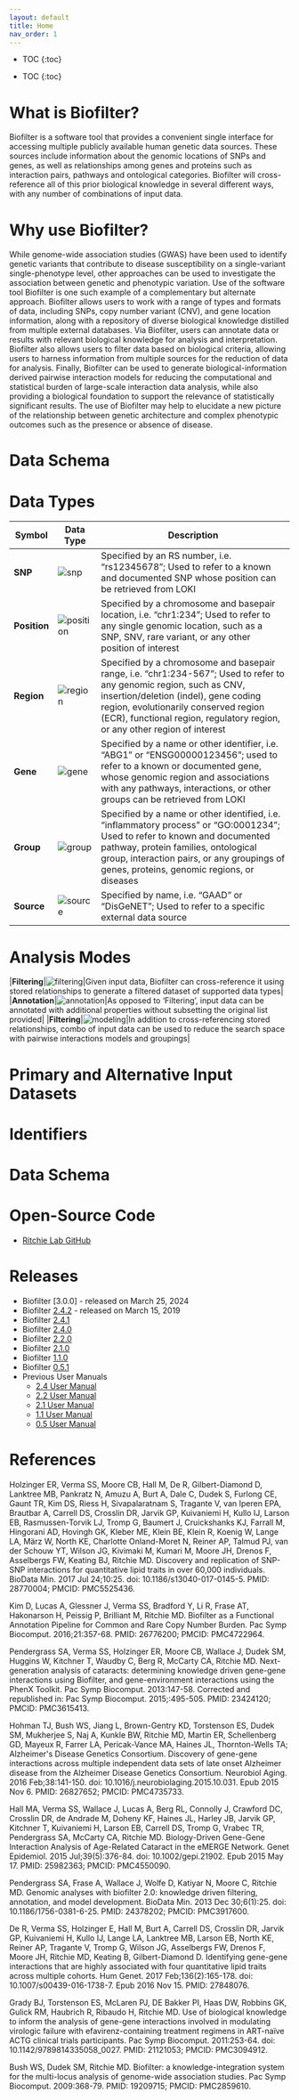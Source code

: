 ```yaml
---
layout: default
title: Home
nav_order: 1
---
```


* TOC
{:toc}


* TOC
{:toc}

# What is Biofilter?
Biofilter is a software tool that provides a convenient single interface for accessing multiple publicly available human genetic data sources. These sources include information about the genomic locations of SNPs and genes, as well as relationships among genes and proteins such as interaction pairs, pathways and ontological categories. Biofilter will cross-reference all of this prior biological knowledge in several different ways, with any number of combinations of input data.


# Why use Biofilter?
While genome-wide association studies (GWAS) have been used to identify genetic variants that contribute to disease susceptibility on a single-variant single-phenotype level, other approaches can be used to investigate the association between genetic and phenotypic variation. Use of the software tool Biofilter is one such example of a complementary but alternate approach. Biofilter allows users to work with a range of types and formats of data, including SNPs, copy number variant (CNV), and gene location information, along with a repository of diverse biological knowledge distilled from multiple external databases. Via Biofilter, users can annotate data or results with relevant biological knowledge for analysis and interpretation.  Biofilter also allows users to filter data based on biological criteria, allowing users to harness information from multiple sources for the reduction of data for analysis. Finally, Biofilter can be used to generate biological-information derived pairwise interaction models for reducing the computational and statistical burden of large-scale interaction data analysis, while also providing a biological foundation to support the relevance of statistically significant results. The use of Biofilter may help to elucidate a new picture of the relationship between genetic architecture and complex phenotypic outcomes such as the presence or absence of disease. 


# Data Schema


# Data Types

|Symbol|Data Type|Description|
|---|---|---|
|**SNP**|![snp](/assets/images/data-types/snp.png)|Specified by an RS number, i.e. “rs12345678”; Used to refer to a known and documented SNP whose position can be retrieved from LOKI|
|**Position**|![position](/assets/images/data-types/position.png)|Specified by a chromosome and basepair location, i.e. “chr1:234”; Used to refer to any single genomic location, such as a SNP, SNV, rare variant, or any other position of interest|
|**Region**|![region](/assets/images/data-types/region.png)|Specified by a chromosome and basepair range, i.e. “chr1:234-567”; Used to refer to any genomic region, such as CNV, insertion/deletion (indel), gene coding region, evolutionarily conserved region (ECR), functional region, regulatory region, or any other region of interest|
|**Gene**|![gene](/assets/images/data-types/gene.png)|Specified by a name or other identifier, i.e. “ABG1” or “ENSG00000123456”; used to refer to a known or documented gene, whose genomic region and associations with any pathways, interactions, or other groups can be retrieved from LOKI|
|**Group**|![group](/assets/images/data-types/group.png)|Specified by a name or other identified, i.e. “inflammatory process” or “GO:0001234”; Used to refer to known and documented pathway, protein families, ontological group, interaction pairs, or any groupings of genes, proteins, genomic regions, or diseases|
|**Source**|![source](/assets/images/data-types/source.png)|Specified by name, i.e. “GAAD” or “DisGeNET”; Used to refer to a specific external data source|

# Analysis Modes

|**Filtering**|![filtering](/assets/images/analysis-modes/filtering.png)|Given input data, Biofilter can cross-reference it using stored relationships to generate a filtered dataset of supported data types|
|**Annotation**|![annotation](/assets/images/analysis-modes/annotation.png)|As opposed to ‘Filtering’, input data can be annotated with additional properties without subsetting the original list provided|
|**Filtering**|![modeling](/assets/images/analysis-modes/modeling.png)|In addition to cross-referencing stored relationships, combo of input data can be used to reduce the search space with pairwise interactions models and groupings|


# Primary and Alternative Input Datasets

# Identifiers




# Data Schema


# Open-Source Code
* [Ritchie Lab GitHub](https://github.com/RitchieLab/biofilter)


# Releases
* Biofilter [3.0.0] - released on March 25, 2024
* Biofilter [2.4.2](https://github.com/RitchieLab/biofilter) - released on March 15, 2019
* Biofilter [2.4.1](https://ritchielab.org/session.php?file=biofilter-2.4.1.tar.gz)
* Biofilter [2.4.0](https://ritchielab.org/session.php?file=biofilter-2.4.0.tar.gz)
* Biofilter [2.2.0](https://github.com/RitchieLab/biofilter/tree/master/tags/2.0.0)
* Biofilter [2.1.0](https://ritchielab.org/session.php?file=biofilter-2.1.0.tar.gz)
* Biofilter [1.1.0](https://github.com/RitchieLab/biofilter/tree/master/tags/1.1.0)
* Biofilter [0.5.1](https://github.com/RitchieLab/biofilter/tree/master/tags/0.5.1)
* Previous User Manuals
    * [2.4 User Manual](https://ritchielab.org/files/RL_software/biofilter-manual-2.4.pdf)
    * [2.2 User Manual](https://ritchielab.org/files/RL_software/biofilter-manual-2.2.pdf)
    * [2.1 User Manual](https://ritchielab.org/files/RL_software/biofilter-manual-2.1.pdf)
    * [1.1 User Manual](https://ritchielab.org/files/RL_software/biofilter-manual-1.1.0.pdf)
    * [0.5 User Manual](https://ritchielab.org/files/RL_software/biofilter-reference.pdf)


# References
Holzinger ER, Verma SS, Moore CB, Hall M, De R, Gilbert-Diamond D, Lanktree MB, Pankratz N, Amuzu A, Burt A, Dale C, Dudek S, Furlong CE, Gaunt TR, Kim DS, Riess H, Sivapalaratnam S, Tragante V, van Iperen EPA, Brautbar A, Carrell DS, Crosslin DR, Jarvik GP, Kuivaniemi H, Kullo IJ, Larson EB, Rasmussen-Torvik LJ, Tromp G, Baumert J, Cruickshanks KJ, Farrall M, Hingorani AD, Hovingh GK, Kleber ME, Klein BE, Klein R, Koenig W, Lange LA, Mӓrz W, North KE, Charlotte Onland-Moret N, Reiner AP, Talmud PJ, van der Schouw YT, Wilson JG, Kivimaki M, Kumari M, Moore JH, Drenos F, Asselbergs FW, Keating BJ, Ritchie MD. Discovery and replication of SNP-SNP interactions for quantitative lipid traits in over 60,000 individuals. BioData Min. 2017 Jul 24;10:25. doi: 10.1186/s13040-017-0145-5. PMID: 28770004; PMCID: PMC5525436.

Kim D, Lucas A, Glessner J, Verma SS, Bradford Y, Li R, Frase AT, Hakonarson H, Peissig P, Brilliant M, Ritchie MD. Biofilter as a Functional Annotation Pipeline for Common and Rare Copy Number Burden. Pac Symp Biocomput. 2016;21:357-68. PMID: 26776200; PMCID: PMC4722964.

Pendergrass SA, Verma SS, Holzinger ER, Moore CB, Wallace J, Dudek SM, Huggins W, Kitchner T, Waudby C, Berg R, McCarty CA, Ritchie MD. Next-generation analysis of cataracts: determining knowledge driven gene-gene interactions using Biofilter, and gene-environment interactions using the PhenX Toolkit. Pac Symp Biocomput. 2013:147-58. Corrected and republished in: Pac Symp Biocomput. 2015;:495-505. PMID: 23424120; PMCID: PMC3615413.

Hohman TJ, Bush WS, Jiang L, Brown-Gentry KD, Torstenson ES, Dudek SM, Mukherjee S, Naj A, Kunkle BW, Ritchie MD, Martin ER, Schellenberg GD, Mayeux R, Farrer LA, Pericak-Vance MA, Haines JL, Thornton-Wells TA; Alzheimer's Disease Genetics Consortium. Discovery of gene-gene interactions across multiple independent data sets of late onset Alzheimer disease from the Alzheimer Disease Genetics Consortium. Neurobiol Aging. 2016 Feb;38:141-150. doi: 10.1016/j.neurobiolaging.2015.10.031. Epub 2015 Nov 6. PMID: 26827652; PMCID: PMC4735733.

Hall MA, Verma SS, Wallace J, Lucas A, Berg RL, Connolly J, Crawford DC, Crosslin DR, de Andrade M, Doheny KF, Haines JL, Harley JB, Jarvik GP, Kitchner T, Kuivaniemi H, Larson EB, Carrell DS, Tromp G, Vrabec TR, Pendergrass SA, McCarty CA, Ritchie MD. Biology-Driven Gene-Gene Interaction Analysis of Age-Related Cataract in the eMERGE Network. Genet Epidemiol. 2015 Jul;39(5):376-84. doi: 10.1002/gepi.21902. Epub 2015 May 17. PMID: 25982363; PMCID: PMC4550090.

Pendergrass SA, Frase A, Wallace J, Wolfe D, Katiyar N, Moore C, Ritchie MD. Genomic analyses with biofilter 2.0: knowledge driven filtering, annotation, and model development. BioData Min. 2013 Dec 30;6(1):25. doi: 10.1186/1756-0381-6-25. PMID: 24378202; PMCID: PMC3917600.

De R, Verma SS, Holzinger E, Hall M, Burt A, Carrell DS, Crosslin DR, Jarvik GP, Kuivaniemi H, Kullo IJ, Lange LA, Lanktree MB, Larson EB, North KE, Reiner AP, Tragante V, Tromp G, Wilson JG, Asselbergs FW, Drenos F, Moore JH, Ritchie MD, Keating B, Gilbert-Diamond D. Identifying gene-gene interactions that are highly associated with four quantitative lipid traits across multiple cohorts. Hum Genet. 2017 Feb;136(2):165-178. doi: 10.1007/s00439-016-1738-7. Epub 2016 Nov 15. PMID: 27848076.

Grady BJ, Torstenson ES, McLaren PJ, DE Bakker PI, Haas DW, Robbins GK, Gulick RM, Haubrich R, Ribaudo H, Ritchie MD. Use of biological knowledge to inform the analysis of gene-gene interactions involved in modulating virologic failure with efavirenz-containing treatment regimens in ART-naïve ACTG clinical trials participants. Pac Symp Biocomput. 2011:253-64. doi: 10.1142/9789814335058_0027. PMID: 21121053; PMCID: PMC3094912.

Bush WS, Dudek SM, Ritchie MD. Biofilter: a knowledge-integration system for the multi-locus analysis of genome-wide association studies. Pac Symp Biocomput. 2009:368-79. PMID: 19209715; PMCID: PMC2859610.


